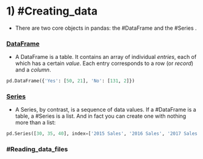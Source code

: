 # 1) #Creating_data

- There are two core objects in pandas: the #DataFrame and the #Series .
### [DataFrame](https://www.kaggle.com/code/residentmario/creating-reading-and-writing#DataFrame)
- A DataFrame is a table. It contains an array of individual _entries_, each of which has a certain _value_. Each entry corresponds to a row (or _record_) and a _column_.
```Python
pd.DataFrame({'Yes': [50, 21], 'No': [131, 2]})
```


### [Series](https://www.kaggle.com/code/residentmario/creating-reading-and-writing#Series)
- A Series, by contrast, is a sequence of data values. If a #DataFrame is a table, a #Series is a list. And in fact you can create one with nothing more than a list:
```Python
pd.Series([30, 35, 40], index=['2015 Sales', '2016 Sales', '2017 Sales'], name='Product A')
```


### #Reading_data_files
